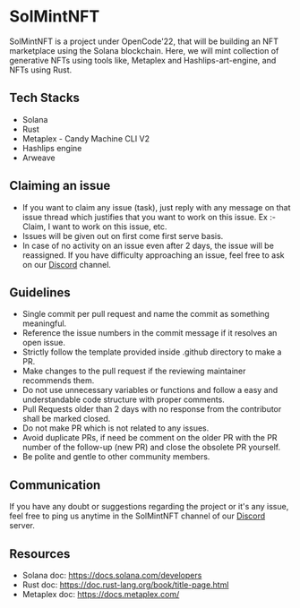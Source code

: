 
# SolMintNFT 

SolMintNFT is a project under OpenCode'22, that will be building an NFT marketplace using the Solana blockchain. Here, we will mint collection of generative NFTs using tools like, Metaplex and Hashlips-art-engine, and NFTs using Rust.

## Tech Stacks
* Solana
* Rust
* Metaplex - Candy Machine CLI V2
* Hashlips engine
* Arweave

## Claiming an issue 
* If you want to claim any issue (task), just reply with any message on that issue thread which justifies that you want to work on this issue. Ex :- Claim, I want to work on this issue, etc. 
* Issues will be given out on first come first serve basis. 
* In case of no activity on an issue even after 2 days, the issue will be reassigned. If you have difficulty approaching an issue, feel free to ask on our [Discord](https://discord.gg/EhkMEZpbuU) channel.

## Guidelines 
* Single commit per pull request and name the commit as something meaningful.
* Reference the issue numbers in the commit message if it resolves an open issue.
* Strictly follow the template provided inside .github directory to make a PR.
* Make changes to the pull request if the reviewing maintainer recommends them.
* Do not use unnecessary variables or functions and follow a easy and understandable code structure with proper comments.
* Pull Requests older than 2 days with no response from the contributor shall be marked closed.
* Do not make PR which is not related to any issues.
* Avoid duplicate PRs, if need be comment on the older PR with the PR number of the follow-up (new PR) and close the obsolete PR yourself.
* Be polite and gentle to other community members.

## Communication
If you have any doubt or suggestions regarding the project or it's any issue, feel free to ping us anytime in the SolMintNFT channel of our [Discord](https://discord.gg/EhkMEZpbuU) server.

## Resources
* Solana doc: https://docs.solana.com/developers
* Rust doc: https://doc.rust-lang.org/book/title-page.html
* Metaplex doc: https://docs.metaplex.com/
